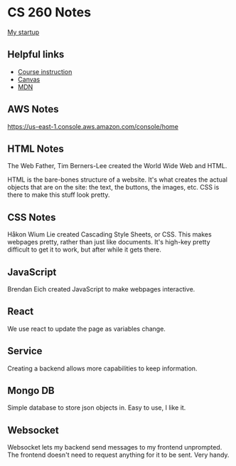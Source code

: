 # CS 260 Notes

[My startup](https://simon.cs260.click)

## Helpful links

- [Course instruction](https://github.com/webprogramming260)
- [Canvas](https://byu.instructure.com)
- [MDN](https://developer.mozilla.org)

## AWS Notes

https://us-east-1.console.aws.amazon.com/console/home

## HTML Notes

The Web Father, Tim Berners-Lee created the World Wide Web and HTML.

HTML is the bare-bones structure of a website. It's what creates the actual objects that are on the site: the text, the buttons, the images, etc. CSS is there to make this stuff look pretty.

## CSS Notes

Håkon Wium Lie created Cascading Style Sheets, or CSS. This makes webpages pretty, rather than just like documents. It's high-key pretty difficult to get it to work, but after while it gets there.

## JavaScript

Brendan Eich created JavaScript to make webpages interactive.

## React

We use react to update the page as variables change.

## Service

Creating a backend allows more capabilities to keep information.

## Mongo DB

Simple database to store json objects in. Easy to use, I like it.

## Websocket

Websocket lets my backend send messages to my frontend unprompted. The frontend doesn't need to request anything for it to be sent. Very handy.

